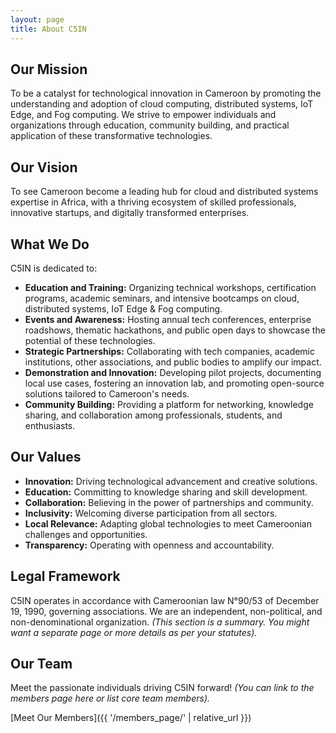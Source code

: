 ```yaml
---
layout: page
title: About C5IN
---
```


## Our Mission
To be a catalyst for technological innovation in Cameroon by promoting the understanding and adoption of cloud computing, distributed systems, IoT Edge, and Fog computing. We strive to empower individuals and organizations through education, community building, and practical application of these transformative technologies.

## Our Vision
To see Cameroon become a leading hub for cloud and distributed systems expertise in Africa, with a thriving ecosystem of skilled professionals, innovative startups, and digitally transformed enterprises.

## What We Do

C5IN is dedicated to:

*   **Education and Training:** Organizing technical workshops, certification programs, academic seminars, and intensive bootcamps on cloud, distributed systems, IoT Edge & Fog computing.
*   **Events and Awareness:** Hosting annual tech conferences, enterprise roadshows, thematic hackathons, and public open days to showcase the potential of these technologies.
*   **Strategic Partnerships:** Collaborating with tech companies, academic institutions, other associations, and public bodies to amplify our impact.
*   **Demonstration and Innovation:** Developing pilot projects, documenting local use cases, fostering an innovation lab, and promoting open-source solutions tailored to Cameroon's needs.
*   **Community Building:** Providing a platform for networking, knowledge sharing, and collaboration among professionals, students, and enthusiasts.

## Our Values
*   **Innovation:** Driving technological advancement and creative solutions.
*   **Education:** Committing to knowledge sharing and skill development.
*   **Collaboration:** Believing in the power of partnerships and community.
*   **Inclusivity:** Welcoming diverse participation from all sectors.
*   **Local Relevance:** Adapting global technologies to meet Cameroonian challenges and opportunities.
*   **Transparency:** Operating with openness and accountability.

## Legal Framework
C5IN operates in accordance with Cameroonian law N°90/53 of December 19, 1990, governing associations. We are an independent, non-political, and non-denominational organization.
*(This section is a summary. You might want a separate page or more details as per your statutes).*

## Our Team
Meet the passionate individuals driving C5IN forward!
*(You can link to the members page here or list core team members).*

[Meet Our Members]({{ '/members_page/' | relative_url }})